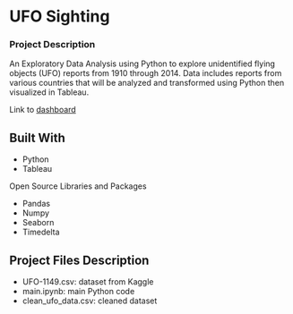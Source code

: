 # UFO Sighting

### Project Description
An Exploratory Data Analysis using Python to explore unidentified flying objects (UFO) reports from 1910 through 2014. Data includes reports from various countries that will be analyzed and transformed using Python then visualized in Tableau.

Link to [dashboard](https://public.tableau.com/views/UFOSightings_16765203062230/Dashboard1?:language=en-US&:display_count=n&:origin=viz_share_link)

## Built With
* Python
* Tableau

Open Source Libraries and Packages
* Pandas
* Numpy
* Seaborn
* Timedelta

## Project Files Description
- UFO-1149.csv: dataset from Kaggle
- main.ipynb: main Python code
- clean_ufo_data.csv: cleaned dataset